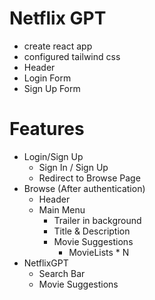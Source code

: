 # Netflix GPT

- create react app
- configured tailwind css
- Header
- Login Form
- Sign Up Form


# Features
 - Login/Sign Up
    - Sign In / Sign Up
    - Redirect to Browse Page
 - Browse (After authentication)
    - Header
    - Main Menu
        - Trailer in background
        - Title & Description
        - Movie Suggestions
            - MovieLists * N
 - NetflixGPT
    - Search Bar
    - Movie Suggestions
